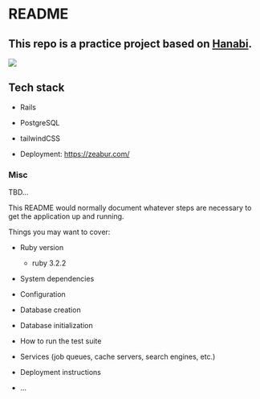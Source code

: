 # README

## This repo is a practice project based on [Hanabi](https://boardgamegeek.com/boardgame/98778/hanabi).

![](<https://cf.geekdo-images.com/pJZm04FW5KLKff3iyY9rBA__imagepage/img/A_PozrXSAoErKodv_3hPLKVlzUA=/fit-in/900x600/filters:no_upscale():strip_icc()/pic1783400.jpg>)

## Tech stack

- Rails

- PostgreSQL

- tailwindCSS

- Deployment: https://zeabur.com/

### Misc

TBD...

This README would normally document whatever steps are necessary to get the
application up and running.

Things you may want to cover:

- Ruby version

  - ruby 3.2.2

- System dependencies

- Configuration

- Database creation

- Database initialization

- How to run the test suite

- Services (job queues, cache servers, search engines, etc.)

- Deployment instructions

- ...

